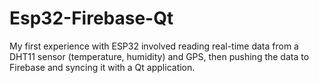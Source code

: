 # Esp32-Firebase-Qt
My first experience with ESP32 involved reading real-time data from a DHT11 sensor (temperature, humidity) and GPS, then pushing the data to Firebase and syncing it with a Qt application.
